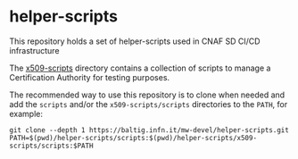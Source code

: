 # helper-scripts

This repository holds a set of helper-scripts used in CNAF SD CI/CD
infrastructure

The [x509-scripts](x509-scripts) directory contains a collection of scripts to manage
a Certification Authority for testing purposes.

The recommended way to use this repository is to clone when needed and add the
`scripts` and/or the `x509-scripts/scripts` directories to the `PATH`, for example:

```shell
git clone --depth 1 https://baltig.infn.it/mw-devel/helper-scripts.git
PATH=$(pwd)/helper-scripts/scripts:$(pwd)/helper-scripts/x509-scripts/scripts:$PATH
```
